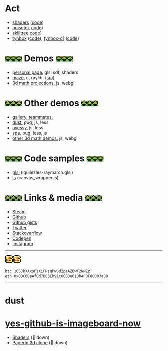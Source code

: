 # Act

- [shaders](https://tynroar-shaders-terrain.netlify.app/) ([code](https://github.com/tynrare/shaders-terrain))
- [noisetek](https://noisetek.netlify.app/) [code](https://github.com/tynrare/noisetek))
- [skilltree](https://tynroar-skilltree.netlify.app/) [code](https://github.com/tynrare/skilltree))
- [tynbox](https://tynbox.netlify.app/) ([code](https://github.com/tynrare/tynbox)); [tynbox-d1](https://tynbox-d1.netlify.app/) ([code](https://github.com/tynrare/tynbox/tree/d240509))


# ![t](tile.png)![t](tile.png)![t](tile.png) Demos ![t](tile.png)![t](tile.png)![t](tile.png)

- [personal page.](https://tynroar.netlify.app/) glsl sdf, shaders
- [maze.](https://tynroar-maze.netlify.app/) c, raylib. [(src)](https://github.com/tynrare/tynroar-maze)
- [3d math projections.](https://flamboyant-brown-41a2d9.netlify.app/?testcase=Math3dTest) js, webgl

# ![t](tile.png)![t](tile.png)![t](tile.png) Other demos ![t](tile.png)![t](tile.png)![t](tile.png)

- [gallery, teammates.](https://tynroar-dust.netlify.app/dust-220303/#brume)
- [dust.](https://tynroar-dust.netlify.app/) pug, js, less
- [avessy.](https://avessy.netlify.app/) js, less.
- [spa.](https://tynroar-brume2303.netlify.app/) pug, less, js
- [other 3d math demos.](https://flamboyant-brown-41a2d9.netlify.app/) js, webgl

# ![t](tile.png)![t](tile.png)![t](tile.png) Code samples ![t](tile.png)![t](tile.png)![t](tile.png)

- [glsl](https://github.com/unbrumed/avatar/blob/main/src/glsl/iquilezles-raymarch.glsl) (iquilezles-raymarch.glsl)
- [js](https://github.com/unbrumed/lib/blob/main/canvas_wrapper.js) (canvas_wrapper.js)

# ![t](tile.png)![t](tile.png)![t](tile.png) Links & media ![t](tile.png)![t](tile.png)![t](tile.png)

- [Steam](https://steamcommunity.com/id/tynroar/)
- [Github](https://github.com/tynrare)
- [Github gists](https://gist.github.com/tynrare)
- [Twitter](https://twitter.com/tynrare)
- [Stackoverflow](https://stackoverflow.com/users/7829041)
- [Codepen](https://codepen.io/tynrare)
- [Instagram](https://www.instagram.com/tyndustre/)

---

![$](index.png)![$](index.png)![$](index.png)

```
btc 1CSJkXAxsPzXiFNsqPwSd2paAZBwT2NNZz
eth 0x0DC6DaAf0d7B03Eb91c6CB3e01Bb4F8F80D87aB8
```

---

# dust

# [yes-github-is-imageboard-now](https://github.com/tynrare/yes-github-is-imageboard-now)

- [Shaders](http://www.tynrare.net/apps/experiments/shaders/) (🔴 down)
- [PaperIo 3d clone](http://www.tynrare.net/apps/demos/a/) (🔴 down)
